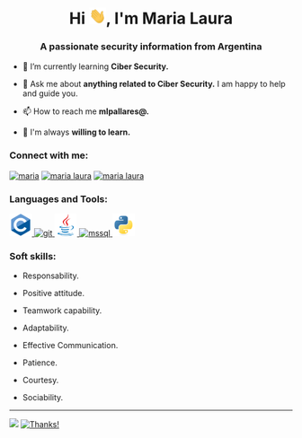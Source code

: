 

<h1 align="center">Hi <img src="https://raw.githubusercontent.com/parth-27/parth-27/master/Hi.gif" width="30px">, I'm Maria Laura</h1>
<h3 align="center">A passionate security information from Argentina</h3>


- 🌱 I’m currently learning **Ciber Security.**

- 💬 Ask me about **anything related to Ciber Security.** I am happy to help and guide you.

- 📫 How to reach me **mlpallares@.**

- :book: I'm always **willing to learn.**

<h3 align="left">Connect with me:</h3>
<p align="left">
<a href="https://twitter.com/Mialali?s=20" target="blank"><img align="center" src="https://raw.githubusercontent.com/rahuldkjain/github-profile-readme-generator/master/src/images/icons/Social/twitter.svg" alt="maria" height="30" width="40" /></a>
<a href="https://linkedin.com/in/maria-laura-pallares-2a00b6191" target="blank"><img align="center" src="https://raw.githubusercontent.com/rahuldkjain/github-profile-readme-generator/master/src/images/icons/Social/linked-in-alt.svg" alt="maria laura" height="30" width="40" /></a>
<a href="https://facebook.com/maria.l.pallarestinti" target="blank"><img align="center" src="https://raw.githubusercontent.com/rahuldkjain/github-profile-readme-generator/master/src/images/icons/Social/facebook.svg" alt="maria laura" height="30" width="40" /></a>
</p>

<h3 align="left">Languages and Tools:</h3>
<p align="left"> <a href="https://www.cprogramming.com/" target="_blank"> <img src="https://raw.githubusercontent.com/devicons/devicon/master/icons/c/c-original.svg" alt="c" width="40" height="40"/> </a> <a href="https://git-scm.com/" target="_blank"> <img src="https://www.vectorlogo.zone/logos/git-scm/git-scm-icon.svg" alt="git" width="40" height="40"/> </a> <a href="https://www.java.com" target="_blank"> <img src="https://raw.githubusercontent.com/devicons/devicon/master/icons/java/java-original.svg" alt="java" width="40" height="40"/> </a> <a href="https://www.microsoft.com/en-us/sql-server" target="_blank"> <img src="https://www.svgrepo.com/show/303229/microsoft-sql-server-logo.svg" alt="mssql" width="40" height="40"/> </a> <a href="https://www.python.org" target="_blank"> <img src="https://raw.githubusercontent.com/devicons/devicon/master/icons/python/python-original.svg" alt="python" width="40" height="40"/> </a> </p>

<h3 align="left">Soft skills:</h3>

-  Responsability.

-  Positive attitude.

-  Teamwork capability.    

-  Adaptability.

-  Effective Communication.

-  Patience.

-  Courtesy.

-  Sociability.

---

<img src="https://komarev.com/ghpvc/?username=mlpallaresxD&color=blue">  [![Thanks!](https://img.shields.io/badge/Thanks%20for%20visiting-!-blue.svg)](https://verma-anushka.github.io/mlpallares/)
